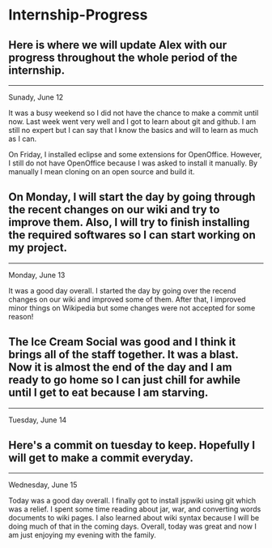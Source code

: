 # Internship-Progress
Here is where we will update Alex with our progress throughout the whole period of the internship.
--------------
--------------

Sunady, June 12

It was a busy weekend so I did not have the chance to make a commit until now. Last week went very well and I got to learn about git and github. I am still no expert but I can say that I know the basics and will to learn as much as I can.

On Friday, I installed eclipse and some extensions for OpenOffice. However, I still do not have OpenOffice because I was asked to install it manually. By manually I mean cloning on an open source and build it.

On Monday, I will start the day by going through the recent changes on our wiki and try to improve them. Also, I will try to finish installing the required softwares so I can start working on my project.
-------------
-------------

Monday, June 13

It was a good day overall. I started the day by going over the recend changes on our wiki and improved some of them. After that, I improved minor things on Wikipedia but some changes were not accepted for some reason!

The Ice Cream Social was good and I think it brings all of the staff together. It was a blast. Now it is almost the end of the day and I am ready to go home so I can just chill for awhile until I get to eat because I am starving.
------------
------------
Tuesday, June 14

Here's a commit on tuesday to keep. Hopefully I will get to make a commit everyday.
------------
------------
Wednesday, June 15

Today was a good day overall. I finally got to install jspwiki using git which was a relief. I spent some time reading about jar, war, and converting words documents to wiki pages. I also learned about wiki syntax because I will be doing much of that in the coming days. Overall, today was great and now I am just enjoying my evening with the family.
